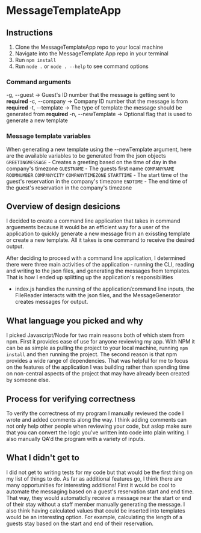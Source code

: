# MessageTemplateApp

## Instructions

1. Clone the MessageTemplateApp repo to your local machine
2. Navigate into the MessageTemplate App repo in your terminal
3. Run `npm install`
4. Run `node .` or `node . --help` to see command options

### Command arguments 
-g, --guest -> Guest's ID number that the message is getting sent to **required**
-c, --company -> Company ID number that the message is from **required**
-t, --template -> The type of template the message should be generated from **required**
-n, --newTemplate -> Optional flag that is used to generate a new template

### Message template variables
When generating a new template using the --newTemplate argument, here are the available variables to be generated from the json objects
`GREETINGMESSAGE` - Creates a greeting based on the time of day in the company's timezone
`GUESTNAME` - The guests first name
`COMPANYNAME`
`ROOMNUMBER`
`COMPANYCITY`
`COMPANYTIMEZONE`
`STARTTIME` - The start time of the guest's reservation in the company's timezone
`ENDTIME` - The end time of the guest's reservation in the company's timezone

## Overview of design desicions 
I decided to create a command line application that takes in command arguements because it would be an efficient way for a user of the application
to quickly generate a new message from an exissting template or create a new template. All it takes is one command to receive the desired output.

After deciding to proceed with a command line application, I determined there were three main activities of the application - running the CLI, 
reading and writing to the json files, and generating the messages from templates. That is how I ended up splitting up the application's responsibilities
- index.js handles the running of the application/command line inputs, the FileReader interacts with the json files, and the MessageGenerator creates
messages for output.

## What language you picked and why
I picked Javascript/Node for two main reasons both of which stem from npm. First it provides ease of use for anyone reviewing my app. With NPM it 
can be as simple as pulling the project to your local machine, running `npm install` and then running the project. The second reason is that npm provides
a wide range of dependencies. That was helpful for me to focus on the features of the application I was building rather than spending time on non-central
aspects of the project that may have already been created by someone else. 

## Process for verifying correctness
To verify the correctness of my program I manually reviewed the code I wrote and added comments along the way. I think adding comments can not only help
other people when reviewing your code, but aslop make sure that you can convert the logic you've written into code into plain writing. I also manually
QA'd the program with a variety of inputs.

## What I didn't get to
I did not get to writing tests for my code but that would be the first thing on my list of things to do. As far as additional features go, I think there 
are many opportunities for interesting additions! First it would be cool to automate the messaging based on a guest's reservation start and end time. That 
way, they would automaticlly receive a message near the start or end of their stay without a staff member manually generating the message. I also think 
having calculated values that could be inserted into templates would be an interesting option. For example, calculating the length of a guests stay based
on the start and end of their reservation.
